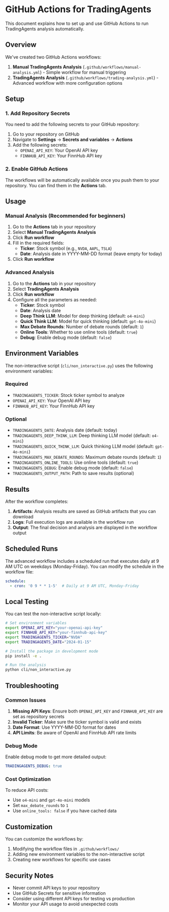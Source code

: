 # GitHub Actions for TradingAgents

This document explains how to set up and use GitHub Actions to run TradingAgents analysis automatically.

## Overview

We've created two GitHub Actions workflows:

1. **Manual TradingAgents Analysis** (`.github/workflows/manual-analysis.yml`) - Simple workflow for manual triggering
2. **TradingAgents Analysis** (`.github/workflows/trading-analysis.yml`) - Advanced workflow with more configuration options

## Setup

### 1. Add Repository Secrets

You need to add the following secrets to your GitHub repository:

1. Go to your repository on GitHub
2. Navigate to **Settings** → **Secrets and variables** → **Actions**
3. Add the following secrets:
   - `OPENAI_API_KEY`: Your OpenAI API key
   - `FINNHUB_API_KEY`: Your FinnHub API key

### 2. Enable GitHub Actions

The workflows will be automatically available once you push them to your repository. You can find them in the **Actions** tab.

## Usage

### Manual Analysis (Recommended for beginners)

1. Go to the **Actions** tab in your repository
2. Select **Manual TradingAgents Analysis**
3. Click **Run workflow**
4. Fill in the required fields:
   - **Ticker**: Stock symbol (e.g., `NVDA`, `AAPL`, `TSLA`)
   - **Date**: Analysis date in YYYY-MM-DD format (leave empty for today)
5. Click **Run workflow**

### Advanced Analysis

1. Go to the **Actions** tab in your repository
2. Select **TradingAgents Analysis**
3. Click **Run workflow**
4. Configure all the parameters as needed:
   - **Ticker**: Stock symbol
   - **Date**: Analysis date
   - **Deep Think LLM**: Model for deep thinking (default: `o4-mini`)
   - **Quick Think LLM**: Model for quick thinking (default: `gpt-4o-mini`)
   - **Max Debate Rounds**: Number of debate rounds (default: `1`)
   - **Online Tools**: Whether to use online tools (default: `true`)
   - **Debug**: Enable debug mode (default: `false`)

## Environment Variables

The non-interactive script (`cli/non_interactive.py`) uses the following environment variables:

### Required
- `TRADINGAGENTS_TICKER`: Stock ticker symbol to analyze
- `OPENAI_API_KEY`: Your OpenAI API key
- `FINNHUB_API_KEY`: Your FinnHub API key

### Optional
- `TRADINGAGENTS_DATE`: Analysis date (default: today)
- `TRADINGAGENTS_DEEP_THINK_LLM`: Deep thinking LLM model (default: `o4-mini`)
- `TRADINGAGENTS_QUICK_THINK_LLM`: Quick thinking LLM model (default: `gpt-4o-mini`)
- `TRADINGAGENTS_MAX_DEBATE_ROUNDS`: Maximum debate rounds (default: `1`)
- `TRADINGAGENTS_ONLINE_TOOLS`: Use online tools (default: `true`)
- `TRADINGAGENTS_DEBUG`: Enable debug mode (default: `false`)
- `TRADINGAGENTS_OUTPUT_PATH`: Path to save results (optional)

## Results

After the workflow completes:

1. **Artifacts**: Analysis results are saved as GitHub artifacts that you can download
2. **Logs**: Full execution logs are available in the workflow run
3. **Output**: The final decision and analysis are displayed in the workflow output

## Scheduled Runs

The advanced workflow includes a scheduled run that executes daily at 9 AM UTC on weekdays (Monday-Friday). You can modify the schedule in the workflow file:

```yaml
schedule:
  - cron: '0 9 * * 1-5'  # Daily at 9 AM UTC, Monday-Friday
```

## Local Testing

You can test the non-interactive script locally:

```bash
# Set environment variables
export OPENAI_API_KEY="your-openai-api-key"
export FINNHUB_API_KEY="your-finnhub-api-key"
export TRADINGAGENTS_TICKER="NVDA"
export TRADINGAGENTS_DATE="2024-01-15"

# Install the package in development mode
pip install -e .

# Run the analysis
python cli/non_interactive.py
```

## Troubleshooting

### Common Issues

1. **Missing API Keys**: Ensure both `OPENAI_API_KEY` and `FINNHUB_API_KEY` are set as repository secrets
2. **Invalid Ticker**: Make sure the ticker symbol is valid and exists
3. **Date Format**: Use YYYY-MM-DD format for dates
4. **API Limits**: Be aware of OpenAI and FinnHub API rate limits

### Debug Mode

Enable debug mode to get more detailed output:

```yaml
TRADINGAGENTS_DEBUG: true
```

### Cost Optimization

To reduce API costs:
- Use `o4-mini` and `gpt-4o-mini` models
- Set `max_debate_rounds` to `1`
- Use `online_tools: false` if you have cached data

## Customization

You can customize the workflows by:

1. Modifying the workflow files in `.github/workflows/`
2. Adding new environment variables to the non-interactive script
3. Creating new workflows for specific use cases

## Security Notes

- Never commit API keys to your repository
- Use GitHub Secrets for sensitive information
- Consider using different API keys for testing vs production
- Monitor your API usage to avoid unexpected costs 
